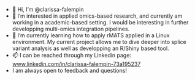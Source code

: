 - 👋 Hi, I’m @clarissa-falempin
- 👀 I’m interested in applied omics-based research, and currently am working in a academic-based setting. I would be interesting in further developping multi-omics integration pipelines.  
- 🌱 I’m currently learning how to apply rMATS applied in a Linux environment. My current project allows me to dive deeper into splice variant analysis as well as developping an R/Shiny based tool. 
- 📫 I can be reached through my Linkedin page: www.linkedin.com/in/clarissa-falempin-73a195237
- I am always open to feedback and questions! 
<!---
clarissa-falempin/clarissa-falempin is a ✨ special ✨ repository because its `README.md` (this file) appears on your GitHub profile.
You can click the Preview link to take a look at your changes.
--->
